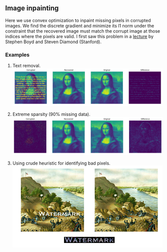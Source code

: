 ## Image inpainting
Here we use convex optimization to inpaint missing pixels in corrupted images. We find the discrete gradient and minimize its l1 norm under the constraint that the recovered image must match the corrupt image at those indices where the pixels are valid. I first saw this problem in a [lecture](https://www.youtube.com/watch?v=C7gZzhs6JMk) by Stephen Boyd and Steven Diamond (Stanford).

### Examples
1. Text removal.
![Text](./images/readme/mona_lisa_text_results.png)

2. Extreme sparsity (90% missing data).
![Noise](./images/readme/mona_lisa_noisy_results.png)

3. Using crude heuristic for identifying bad pixels.
![Watermark](./images/readme/watermark_results.png)
